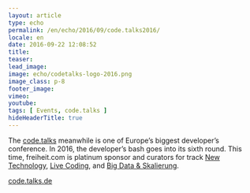 ```yaml
---
layout: article
type: echo
permalink: /en/echo/2016/09/code.talks2016/
locale: en
date: 2016-09-22 12:08:52
title: 
teaser: 
lead_image:
image: echo/codetalks-logo-2016.png
image_class: p-8
footer_image:
vimeo: 
youtube:
tags: [ Events, code.talks ]
hideHeaderTitle: true
---
```


The [code.talks](https://www.codetalks.de) meanwhile is one of Europe’s biggest developer’s conference. In 2016, the developer’s bash goes into its sixth round. This time, freiheit.com is platinum sponsor and curators for track [New Technology](https://www.codetalks.de/2016/programm?track=72), [Live Coding](https://www.codetalks.de/2016/programm?track=162), and [Big Data & Skalierung](https://www.codetalks.de/2016/programm?track=122).

[code.talks.de](https://www.codetalks.de/)


